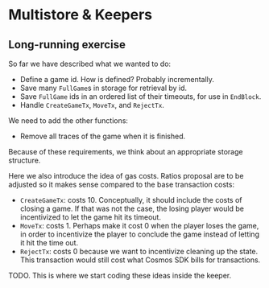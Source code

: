 # Multistore & Keepers

## Long-running exercise

So far we have described what we wanted to do:

* Define a game id. How is defined? Probably incrementally.
* Save many `FullGame`s in storage for retrieval by id.
* Save `FullGame` ids in an ordered list of their timeouts, for use in `EndBlock`.
* Handle `CreateGameTx`, `MoveTx`, and `RejectTx`.

We need to add the other functions:

* Remove all traces of the game when it is finished.

Because of these requirements, we think about an appropriate storage structure.

Here we also introduce the idea of gas costs. Ratios proposal are to be adjusted so it makes sense compared to the base transaction costs:

* `CreateGameTx`: costs 10. Conceptually, it should include the costs of closing a game. If that was not the case, the losing player would be incentivized to let the game hit its timeout.
* `MoveTx`: costs 1. Perhaps make it cost 0 when the player loses the game, in order to incentivize the player to conclude the game instead of letting it hit the time out.
* `RejectTx`: costs 0 because we want to incentivize cleaning up the state. This transaction would still cost what Cosmos SDK bills for transactions.

TODO. This is where we start coding these ideas inside the keeper.
